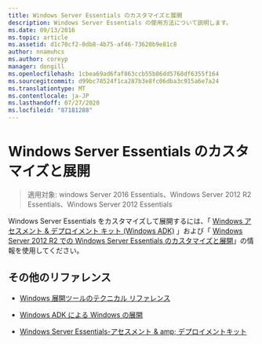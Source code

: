 ```yaml
---
title: Windows Server Essentials のカスタマイズと展開
description: Windows Server Essentials の使用方法について説明します。
ms.date: 09/13/2016
ms.topic: article
ms.assetid: d1c70cf2-0db8-4b75-af46-73620b9e81c8
author: nnamuhcs
ms.author: coreyp
manager: dongill
ms.openlocfilehash: 1cbea69ad6faf863ccb55b86dd5768df6355f164
ms.sourcegitcommit: d99bc78524f1ca287b3e8fc06dba3c915a6e7a24
ms.translationtype: MT
ms.contentlocale: ja-JP
ms.lasthandoff: 07/27/2020
ms.locfileid: "87181288"
---
```

# <a name="customize-and-deploy-windows-server-essentials"></a>Windows Server Essentials のカスタマイズと展開

>適用対象: windows Server 2016 Essentials、Windows Server 2012 R2 Essentials、Windows Server 2012 Essentials

 Windows Server Essentials をカスタマイズして展開するには、「 [Windows アセスメント &amp; デプロイメント キット (Windows ADK)](https://www.microsoft.com/download/details.aspx?id=39982) 」および「 [Windows Server 2012 R2 での Windows Server Essentials のカスタマイズと展開](https://technet.microsoft.com/library/dn293241.aspx)」の情報を使用してください。

## <a name="additional-references"></a>その他のリファレンス

-   [Windows 展開ツールのテクニカル リファレンス](https://technet.microsoft.com/library/hh825039.aspx)

-   [Windows ADK による Windows の展開](https://technet.microsoft.com/library/hh824947.aspx)

-   [Windows Server Essentials-アセスメント & amp; デプロイメントキット](Assessment-and-Deployment-Kit-for-Windows-Server-Essentials.md)